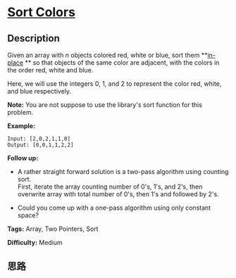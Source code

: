 # [Sort Colors][title]

## Description

Given an array with _n_ objects colored red, white or blue, sort them **[in-
place](https://en.wikipedia.org/wiki/In-place_algorithm) ** so that objects of
the same color are adjacent, with the colors in the order red, white and blue.

Here, we will use the integers 0, 1, and 2 to represent the color red, white,
and blue respectively.

**Note:**  You are not suppose to use the library's sort function for this
problem.

**Example:**
            Input: [2,0,2,1,1,0]    Output: [0,0,1,1,2,2]

**Follow up:**

  * A rather straight forward solution is a two-pass algorithm using counting sort.  
First, iterate the array counting number of 0's, 1's, and 2's, then overwrite
array with total number of 0's, then 1's and followed by 2's.

  * Could you come up with a one-pass algorithm using only constant space?


**Tags:** Array, Two Pointers, Sort

**Difficulty:** Medium

## 思路

[title]: https://leetcode.com/problems/sort-colors
